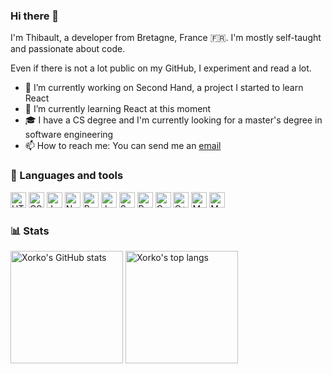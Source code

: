 ### Hi there 👋
I'm Thibault, a developer from Bretagne, France 🇫🇷. I'm mostly self-taught and passionate about code.

Even if there is not a lot public on my GitHub, I experiment and read a lot.

- 🔭 I’m currently working on Second Hand, a project I started to learn React
- 🌱 I’m currently learning React at this moment
- 🎓 I have a CS degree and I'm currently looking for a master's degree in software engineering
- 📫 How to reach me: You can send me an <a href="mailto:thib.legoff@gmail.com">email</a>

### 🔨 Languages and tools
<p>
  <img alt="HTML5" src="https://img.shields.io/badge/html5-%23E34F26.svg?style=for-the-badge&logo=html5&logoColor=white" height="25" />
  <img alt="CSS3" src="https://img.shields.io/badge/css3-%231572B6.svg?style=for-the-badge&logo=css3&logoColor=white" height="25" />
  <img alt="JavaScript" src="https://img.shields.io/badge/javascript-%23323330.svg?style=for-the-badge&logo=javascript&logoColor=%23F7DF1E" height="25" />
  <img alt="NodeJS" src="https://img.shields.io/badge/node.js-%2343853D.svg?style=for-the-badge&logo=node-dot-js&logoColor=white" height="25" />
  <img alt="React" src="https://img.shields.io/badge/react-%2320232a.svg?style=for-the-badge&logo=react&logoColor=%2361DAFB" height="25" />
  <img alt="Java" src="https://img.shields.io/badge/java-%23ED8B00.svg?style=for-the-badge&logo=java&logoColor=white" height="25" />
  <img alt="Spring" src="https://img.shields.io/badge/spring-%236DB33F.svg?style=for-the-badge&logo=spring&logoColor=white" height="25" />
  <img alt="Python" src="https://img.shields.io/badge/python-%2314354C.svg?style=for-the-badge&logo=python&logoColor=white" height="25" />
  <img alt="C" src="https://img.shields.io/badge/c-%2300599C.svg?style=for-the-badge&logo=c&logoColor=white" height="25" />
  <img alt="C++" src="https://img.shields.io/badge/c++-%2300599C.svg?style=for-the-badge&logo=c%2B%2B&ogoColor=white" height="25" />
  <img alt="MongoDB" src ="https://img.shields.io/badge/MongoDB-%234ea94b.svg?style=for-the-badge&logo=mongodb&logoColor=white" height="25" />
  <img alt="MySQL" src="https://img.shields.io/badge/mysql-%2300f.svg?style=for-the-badge&logo=mysql&logoColor=white" height="25" />
</p>

### 📊 Stats
<p>
  <img alt="Xorko's GitHub stats" height="180em" src="https://github-readme-stats.vercel.app/api?username=Xorko&count_private=true&show_icons=true&hide_border=true" />
  <img alt="Xorko's top langs" height="180em" src="https://github-readme-stats.vercel.app/api/top-langs/?username=Xorko&count_private=true&show_icons=true&hide_border=true&langs_count=8" />
</p>
